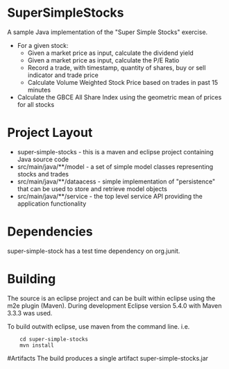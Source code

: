 # SuperSimpleStocks
A sample Java implementation of the "Super Simple Stocks" exercise.  
* For a given stock:
  * Given a market price as input, calculate the dividend yield
  * Given a market price as input,  calculate the P/E Ratio
  *	Record a trade, with timestamp, quantity of shares, buy or sell indicator and trade price
  *  Calculate Volume Weighted Stock Price based on trades in past 15 minutes
* Calculate the GBCE All Share Index using the geometric mean of prices for all stocks

# Project Layout
* super-simple-stocks - this is a maven and eclipse project containing Java source code
* src/main/java/**/model - a set of simple model classes representing stocks and trades
* src/main/java/**/dataacess - simple implementation of "persistence" that can be used to store and retrieve model objects
* src/main/java/**/service - the top level service API providing the application functionality


# Dependencies
super-simple-stock has a test time dependency on org.junit. 

# Building
The source is an eclipse project and can be built within eclipse using the m2e plugin (Maven).  During development Eclipse version 5.4.0 with Maven 3.3.3 was used.

To build outwith eclipse, use maven from the command line. i.e.
```
	cd super-simple-stocks
	mvn install
```
#Artifacts
The build produces a single artifact super-simple-stocks.jar
